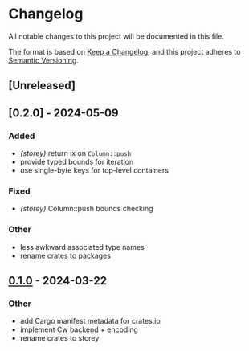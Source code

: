 # Changelog
All notable changes to this project will be documented in this file.

The format is based on [Keep a Changelog](https://keepachangelog.com/en/1.0.0/),
and this project adheres to [Semantic Versioning](https://semver.org/spec/v2.0.0.html).

## [Unreleased]
## [0.2.0] - 2024-05-09


### Added
- *(storey)* return ix on `Column::push`
- provide typed bounds for iteration
- use single-byte keys for top-level containers

### Fixed
- *(storey)* Column::push bounds checking

### Other
- less awkward associated type names
- rename crates to packages

## [0.1.0](https://github.com/CosmWasm/storey/releases/tag/storey-v0.1.0) - 2024-03-22

### Other
- add Cargo manifest metadata for crates.io
- implement Cw backend + encoding
- rename crates to storey
